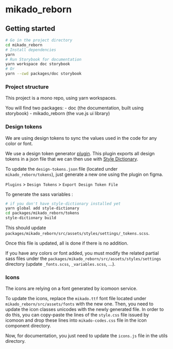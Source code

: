 # mikado_reborn

## Getting started

```sh
# Go in the project directory
cd mikado_reborn
# Install dependencies
yarn
# Run Storybook for documentation
yarn workspace doc storybook
# Or
yarn --cwd packages/doc storybook
```

### Project structure

This project is a mono repo, using yarn workspaces.

You will find two packages:
    - doc (the documentation, built using storybook)
    - mikado_reborn (the vue.js ui library)

### Design tokens

We are using design tokens to sync the values used in the code for any color or font.

We use a design token generator [plugin](https://www.figma.com/community/plugin/888356646278934516/Design-Tokens). This plugin exports all design tokens in a json file that we can then use with [Style Dictionary](https://amzn.github.io/style-dictionary/#/).

To update the `design-tokens.json` file (located under `mikado_reborn/tokens`), just generate a new one using the plugin on figma.

`Plugins` > `Design Tokens` > `Export Design Token File`

To generate the sass variables :

```sh
# if you don't have style-dictionary installed yet
yarn global add style-dictionary
cd packages/mikado_reborn/tokens
style-dictionary build
```

This should update `packages/mikado_reborn/src/assets/styles/settings/_tokens.scss`.

Once this file is updated, all is done if there is no addition.

If you have any colors or font added, you must modify the related partial sass files under the `packages/mikado_reborn/src/assets/styles/settings` directory (update `_fonts.scss`, `_variables.scss`, ...).

### Icons

The icons are relying on a font generated by icomoon service.

To update the icons, replace the `mikado.ttf` font file located under `mikado_reborn/src/assets/fonts` with the new one. Then, you need to update the icon classes unicodes with the newly generated file. In order to do this, you can copy-paste the lines of the `style.css` file issued by icomoon and drop these lines into `mikado-codes.css` file in the icon component directory.

Now, for documentation, you just need to update the `icons.js` file in the utils directory.
